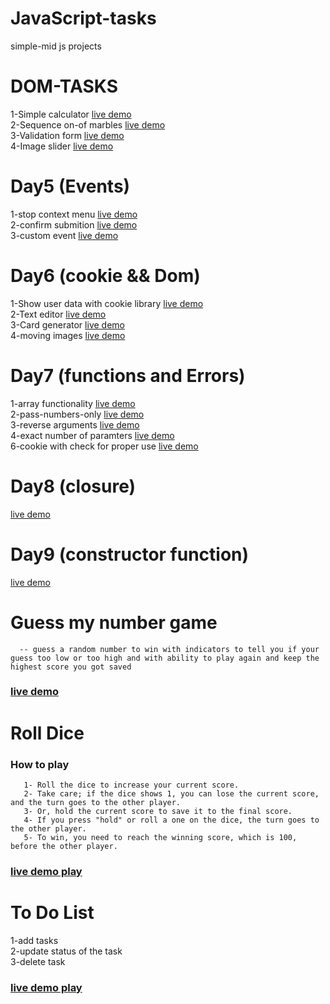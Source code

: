 # JavaScript-tasks
simple-mid js projects
# DOM-TASKS
  1-Simple calculator       [live demo](https://emaneldeeb.github.io/JavaScript-tasks/DOM-TASKS/calculator/Calculator.html)   
  2-Sequence on-of marbles  [live demo](https://emaneldeeb.github.io/JavaScript-tasks/DOM-TASKS/marbles/index.html)       
  3-Validation form         [live demo](https://emaneldeeb.github.io/JavaScript-tasks/DOM-TASKS/form/index.html)       
  4-Image slider            [live demo](https://emaneldeeb.github.io/JavaScript-tasks/DOM-TASKS/slider/index.html) 

# Day5 (Events)
  1-stop context menu    [live demo](https://emaneldeeb.github.io/JavaScript-tasks/Day5/stop-context-menu/index.html)   
  2-confirm submition    [live demo](https://emaneldeeb.github.io/JavaScript-tasks/Day5/confirm-submition/index.html)    
  3-custom event         [live demo](https://emaneldeeb.github.io/JavaScript-tasks/Day5/custom-event/index.html)    

# Day6 (cookie && Dom)
  1-Show user data with cookie library  [live demo](https://emaneldeeb.github.io/JavaScript-tasks/Day6/cookie/index.html)   
  2-Text editor                         [live demo](https://emaneldeeb.github.io/JavaScript-tasks/Day6/text-editor/TextStyle.html)    
  3-Card generator                      [live demo](https://emaneldeeb.github.io/JavaScript-tasks/Day6/Card-Generator/index.html)   
  4-moving images                       [live demo](https://emaneldeeb.github.io/JavaScript-tasks/Day6/moving-images/index.html)   

# Day7 (functions and Errors)
  1-array functionality               [live demo](https://emaneldeeb.github.io/JavaScript-tasks/Day7/linked-list/index.html)      
  2-pass-numbers-only                 [live demo](https://emaneldeeb.github.io/JavaScript-tasks/Day7/pass-numbers-only/index.html)        
  3-reverse arguments                 [live demo](https://emaneldeeb.github.io/JavaScript-tasks/Day7/reverse-params/index.html)       
  4-exact number of paramters         [live demo](https://emaneldeeb.github.io/JavaScript-ta7ks/Day7/exact-num-arguments/index.html)        
  6-cookie with check for proper use  [live demo](https://emaneldeeb.github.io/JavaScript-task7/Day7/cookie/index.html)         

# Day8 (closure)
  [live demo](https://emaneldeeb.github.io/JavaScript-tasks/Day8/index.html)    


# Day9 (constructor function)
  [live demo](https://emaneldeeb.github.io/JavaScript-tasks/Day9/index.html)
    

#  Guess my number game
      -- guess a random number to win with indicators to tell you if your guess too low or too high and with ability to play again and keep the highest score you got saved   
###   [live demo](https://emaneldeeb.github.io/JavaScript-tasks/Guess-My-Number/index.html)

     

# Roll Dice
  ###  How to play
       1- Roll the dice to increase your current score.
       2- Take care; if the dice shows 1, you can lose the current score, and the turn goes to the other player.
       3- Or, hold the current score to save it to the final score.
       4- If you press "hold" or roll a one on the dice, the turn goes to the other player.
       5- To win, you need to reach the winning score, which is 100, before the other player. 
  ###          [live demo play](https://emaneldeeb.github.io/JavaScript-tasks/Roll-dice/index.html)


# To Do List
  1-add tasks   
  2-update status of the task    
  3-delete task    
  ### [live demo play](https://emaneldeeb.github.io/JavaScript-tasks/To-do-list/index.html)

